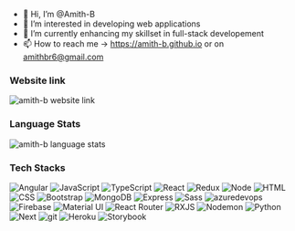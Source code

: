 - 👋 Hi, I’m @Amith-B
- 👀 I’m interested in developing web applications
- 🌱 I’m currently enhancing my skillset in full-stack developement
- 📫 How to reach me -> https://amith-b.github.io or on amithbr6@gmail.com

### Website link
<p>
 <img src="https://api.qrserver.com/v1/create-qr-code/?size=150x150&data=https://amith-b.github.io" alt="amith-b website link"/> 
 </p>
 
### Language Stats
<p>
 <img src="https://github-readme-stats.vercel.app/api/top-langs?username=amith-b&show_icons=true&locale=en&layout=compact" alt="amith-b language stats"/> 
 </p>

### Tech Stacks

<p>
<img alt="Angular" src="https://img.shields.io/badge/-Angular-DD0031?style=flat&logo=angular&logoColor=white" />
<img alt="JavaScript" src="https://img.shields.io/badge/-JavaScript-505050?style=flat&logo=JavaScript&logoColor=F7DF1E" />
<img alt="TypeScript" src="https://img.shields.io/badge/-TypeScript-007ACC?style=flat&logo=typeScript&logoColor=white" />
<img alt="React" src="https://img.shields.io/badge/-React-61DAFB?style=flat&logo=react&logoColor=white" />
<img alt="Redux" src="https://img.shields.io/badge/-Redux-764ABC?style=flat&logo=redux&logoColor=white" />
<img alt="Node" src="https://img.shields.io/badge/-Node-339933?style=flat&logo=node.js&logoColor=white" />
<img alt="HTML" src="https://img.shields.io/badge/-HTML-E34F26?style=flat&logo=Html5&logoColor=white" />
<img alt="CSS" src="https://img.shields.io/badge/-CSS-1572B6?style=flat&logo=css3&logoColor=white" />
<img alt="Bootstrap" src="https://img.shields.io/badge/-Bootstrap-563D7C?style=flat&logo=bootstrap&logoColor=white" />
<img alt="MongoDB" src="https://img.shields.io/badge/-MongoDB-47A248?style=flat&logo=mongodb&logoColor=white" />
<img alt="Express" src="https://img.shields.io/badge/Express.js-404D59?style=flat" />
<img alt="Sass" src="https://img.shields.io/badge/-Sass-CC6699?style=flat&logo=sass&logoColor=white" />
 
<img alt="azuredevops" src="https://img.shields.io/badge/-AzureDevops-0078D7?style=flat&logo=azuredevops&logoColor=white" />
<img alt="Firebase" src="https://img.shields.io/badge/-Firebase-FFCA28?style=flat&logo=firebase&logoColor=white" />
<img alt="Material UI" src="https://img.shields.io/badge/-Material UI-0081CB?style=flat&logo=material-ui&logoColor=white" />
<img alt="React Router" src="https://img.shields.io/badge/-React Router-CA4245?style=flat&logo=react-router&logoColor=white" />
<img alt="RXJS" src="https://img.shields.io/badge/-Rxjs-df1d84?style=flat&logo=reactivex&logoColor=white" />
<img alt="Nodemon" src="https://img.shields.io/badge/-Nodemon-76D04B?style=flat&logo=nodemon&logoColor=white" />
<img alt="Python" src="https://img.shields.io/badge/-Python-3776AB?style=flat&logo=python&logoColor=white" />
<img alt="Next" src="https://img.shields.io/badge/-Next-000000?style=flat&logo=Next.js&logoColor=white" />
<img alt="git" src="https://img.shields.io/badge/-Git-F05032?style=flat&logo=git&logoColor=white" />
<img alt="Heroku" src="https://img.shields.io/badge/-Heroku-430098?style=flat&logo=heroku&logoColor=white" />
 <img alt="Storybook" src="https://img.shields.io/badge/-Storybook-f7548b?style=flat&logo=storybook&logoColor=white" />
</p>
<!---
Amith-B/Amith-B is a ✨ special ✨ repository because its `README.md` (this file) appears on your GitHub profile.
You can click the Preview link to take a look at your changes.
--->
